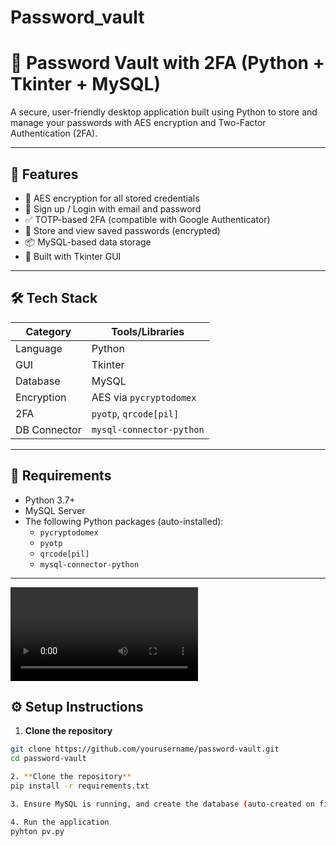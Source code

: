 # Password_vault
# 🔐 Password Vault with 2FA (Python + Tkinter + MySQL)

A secure, user-friendly desktop application built using Python to store and manage your passwords with AES encryption and Two-Factor Authentication (2FA).

---

## 🚀 Features

- 🔐 AES encryption for all stored credentials
- 👤 Sign up / Login with email and password
- ✅ TOTP-based 2FA (compatible with Google Authenticator)
- 🧾 Store and view saved passwords (encrypted)
- 📦 MySQL-based data storage
- 🎨 Built with Tkinter GUI

---

## 🛠️ Tech Stack

| Category        | Tools/Libraries                     |
|----------------|--------------------------------------|
| Language        | Python                              |
| GUI             | Tkinter                             |
| Database        | MySQL                               |
| Encryption      | AES via `pycryptodomex`             |
| 2FA             | `pyotp`, `qrcode[pil]`              |
| DB Connector    | `mysql-connector-python`            |

---

## 🧰 Requirements

- Python 3.7+
- MySQL Server
- The following Python packages (auto-installed):
  - `pycryptodomex`
  - `pyotp`
  - `qrcode[pil]`
  - `mysql-connector-python`

---

![Sample output1](https://github.com/srinivasprabhas/Password_vault/blob/main/pv_execution.mp4)

## ⚙️ Setup Instructions



1. **Clone the repository**

```bash
git clone https://github.com/yourusername/password-vault.git
cd password-vault

2. **Clone the repository**
pip install -r requirements.txt

3. Ensure MySQL is running, and create the database (auto-created on first run).

4. Run the application
pyhton pv.py






